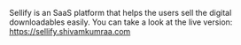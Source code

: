 Sellify is an SaaS platform that helps the users sell the digital downloadables easily. You can take a look at the live version: https://sellify.shivamkumraa.com
